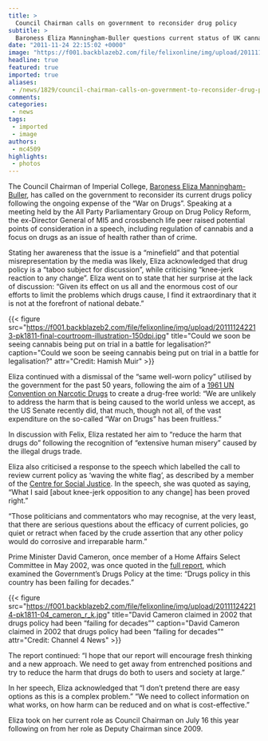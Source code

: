 ```yaml
---
title: >
  Council Chairman calls on government to reconsider drug policy
subtitle: >
  Baroness Eliza Manningham-Buller questions current status of UK cannabis legalisation
date: "2011-11-24 22:15:02 +0000"
image: "https://f001.backblazeb2.com/file/felixonline/img/upload/201111242212-pk1811-img_0472.jpg"
headline: true
featured: true
imported: true
aliases:
 - /news/1829/council-chairman-calls-on-government-to-reconsider-drug-policy
comments:
categories:
 - news
tags:
 - imported
 - image
authors:
 - mc4509
highlights:
 - photos
---
```


The Council Chairman of Imperial College, [Baroness Eliza Manningham-Buller](http://felixonline.co.uk/news/1507/interview-eliza-manningham-buller/), has called on the government to reconsider its current drugs policy following the ongoing expense of the “War on Drugs”. Speaking at a meeting held by the All Party Parliamentary Group on Drug Policy Reform, the ex-Director General of MI5 and crossbench life peer raised potential points of consideration in a speech, including regulation of cannabis and a focus on drugs as an issue of health rather than of crime.

Stating her awareness that the issue is a “minefield” and that potential misrepresentation by the media was likely, Eliza acknowledged that drug policy is a “taboo subject for discussion”, while criticising “knee-jerk reaction to any change”. Eliza went on to state that her surprise at the lack of discussion: “Given its effect on us all and the enormous cost of our efforts to limit the problems which drugs cause, I find it extraordinary that it is not at the forefront of national debate.”

{{< figure src="https://f001.backblazeb2.com/file/felixonline/img/upload/201111242213-pk1811-final-courtroom-illustration-150dpi.jpg" title="Could we soon be seeing cannabis being put on trial in a battle for legalisation?" caption="Could we soon be seeing cannabis being put on trial in a battle for legalisation?" attr="Credit: Hamish Muir" >}}

Eliza continued with a dismissal of the “same well-worn policy” utilised by the government for the past 50 years, following the aim of a [1961 UN Convention on Narcotic Drugs](http://www.incb.org/incb/convention_1961.html) to create a drug-free world: “We are unlikely to address the harm that is being caused to the world unless we accept, as the US Senate recently did, that much, though not all, of the vast expenditure on the so-called “War on Drugs” has been fruitless.”

In discussion with Felix, Eliza restated her aim to “reduce the harm that drugs do” following the recognition of “extensive human misery” caused by the illegal drugs trade.

Eliza also criticised a response to the speech which labelled the call to review current policy as ‘waving the white flag’, as described by a member of the [Centre for Social Justice](http://www.centreforsocialjustice.org.uk/). In the speech, she was quoted as saying, “What I said [about knee-jerk opposition to any change] has been proved right.”

“Those politicians and commentators who may recognise, at the very least, that there are serious questions about the efficacy of current policies, go quiet or retract when faced by the crude assertion that any other policy would do corrosive and irreparable harm.”

Prime Minister David Cameron, once member of a Home Affairs Select Committee in May 2002, was once quoted in the [full report](http://www.ccguide.org/hac02summary.php), which examined the Government’s Drugs Policy at the time: “Drugs policy in this country has been failing for decades.”

{{< figure src="https://f001.backblazeb2.com/file/felixonline/img/upload/201111242214-pk1811-04_cameron_r_k.jpg" title="David Cameron claimed in 2002 that drugs policy had been “failing for decades”" caption="David Cameron claimed in 2002 that drugs policy had been “failing for decades”" attr="Credit: Channel 4 News" >}}

The report continued: “I hope that our report will encourage fresh thinking and a new approach. We need to get away from entrenched positions and try to reduce the harm that drugs do both to users and society at large.”

In her speech, Eliza acknowledged that “I don’t pretend there are easy options as this is a complex problem.” “We need to collect information on what works, on how harm can be reduced and on what is cost-effective.”

Eliza took on her current role as Council Chairman on July 16 this year following on from her role as Deputy Chairman since 2009.
